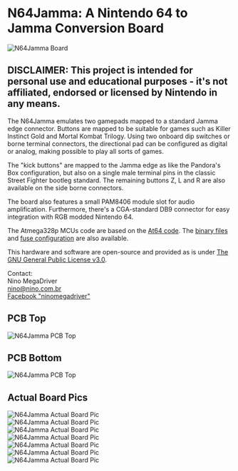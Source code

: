# N64Jamma: A Nintendo 64 to Jamma Conversion Board 
![N64Jamma Board](https://raw.githubusercontent.com/ninomegadriver/N64Jamma/main/Images/000.jpg)  
##  
## DISCLAIMER: This project is intended for personal use and educational purposes - it's not affiliated, endorsed or licensed by Nintendo in any means.  
  
The N64Jamma emulates two gamepads mapped to a standard Jamma edge connector. Buttons are mapped to be suitable for games such as Killer Instinct Gold and Mortal Kombat Trilogy. Using two onboard dip switches or borne terminal connectors, the directional pad can be configured as digital or analog, making possible to play all sorts of games.  
  
The "kick buttons" are mapped to the Jamma edge as like the Pandora's Box configuration, but also on a single male terminal pins in the classic Street Fighter bootleg standard. The remaining buttons Z, L and R are also available on the side borne connectors.  
 
The board also features a small PAM8406 module slot for audio amplification. Furthermore, there's a CGA-standard DB9 connector for easy integration with RGB modded Nintendo 64.  
  
The Atmega328p MCUs code are based on the [At64 code](https://github.com/ninomegadriver/At64). The [binary files](https://github.com/ninomegadriver/N64Jamma/blob/main/N64Jamma-Atmega328p.bin) and [fuse configuration](https://raw.githubusercontent.com/ninomegadriver/N64Jamma/main/N64Jamma-Atmega328p-FUSE.png) are also available.
  
This hardware and software are open-source and provided as is under [The GNU General Public License v3.0](https://www.gnu.org/licenses/gpl-3.0.en.html).  
 
Contact:  
Nino MegaDriver  
[nino@nino.com.br](mailto:nino@nino.com.br)  
[Facebook "ninomegadriver"](https://facebook.com/ninomegadriver)
  
## PCB Top
![N64Jamma PCB Top](https://raw.githubusercontent.com/ninomegadriver/N64Jamma/main/Images/PCB-Top.jpg)  
  
## PCB Bottom
![N64Jamma PCB Top](https://raw.githubusercontent.com/ninomegadriver/N64Jamma/main/Images/PCB-Bottom.jpg)  
  
## Actual Board Pics
![N64Jamma Actual Board Pic](https://raw.githubusercontent.com/ninomegadriver/N64Jamma/main/Images/001.jpg)  
![N64Jamma Actual Board Pic](https://raw.githubusercontent.com/ninomegadriver/N64Jamma/main/Images/002.jpg)  
![N64Jamma Actual Board Pic](https://raw.githubusercontent.com/ninomegadriver/N64Jamma/main/Images/003.jpg)  
![N64Jamma Actual Board Pic](https://raw.githubusercontent.com/ninomegadriver/N64Jamma/main/Images/004.jpg)  
![N64Jamma Actual Board Pic](https://raw.githubusercontent.com/ninomegadriver/N64Jamma/main/Images/005.jpg)  
![N64Jamma Actual Board Pic](https://raw.githubusercontent.com/ninomegadriver/N64Jamma/main/Images/006.jpg)  
![N64Jamma Actual Board Pic](https://raw.githubusercontent.com/ninomegadriver/N64Jamma/main/Images/007.jpg)  
